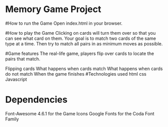 # Memory Game Project

#How to run the Game
Open index.html in your browser.

#How to play the Game
Clicking on cards will turn them over so that you can see what card on them.
Your goal is to match two cards of the same type at a time.
Then try to match all pairs in as minimum moves as possible.

#Game features
 The real-life game, players flip over cards to locate the pairs that match.

Flipping cards
What happens when cards match
What happens when cards do not match
When the game finishes
#Technologies used
html
css
Javascript

# Dependencies
Font-Awesome 4.6.1 for the Game Icons
Google Fonts for the Coda Font Family
